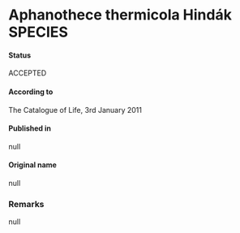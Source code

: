 # Aphanothece thermicola Hindák SPECIES

#### Status
ACCEPTED

#### According to
The Catalogue of Life, 3rd January 2011

#### Published in
null

#### Original name
null

### Remarks
null